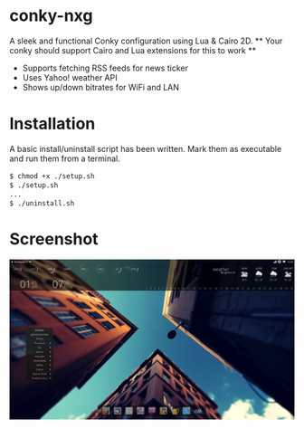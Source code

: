 conky-nxg
=========

A sleek and functional Conky configuration using Lua & Cairo 2D.
** Your conky should support Cairo and Lua extensions for this to work **
* Supports fetching RSS feeds for news ticker
* Uses Yahoo! weather API
* Shows up/down bitrates for WiFi and LAN


Installation
============
A basic install/uninstall script has been written. Mark them as executable and run them from a terminal.

    $ chmod +x ./setup.sh
    $ ./setup.sh
    ...
    $ ./uninstall.sh


Screenshot
==========
![Screenshot](https://raw.githubusercontent.com/rohit-h/conky-nxg/master/preview.png)
